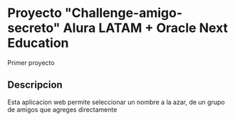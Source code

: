 # Proyecto "Challenge-amigo-secreto"  Alura LATAM + Oracle Next Education
Primer proyecto 
## Descripcion 
Esta aplicacion web permite seleccionar un nombre a la azar, de un grupo de amigos que agreges directamente
